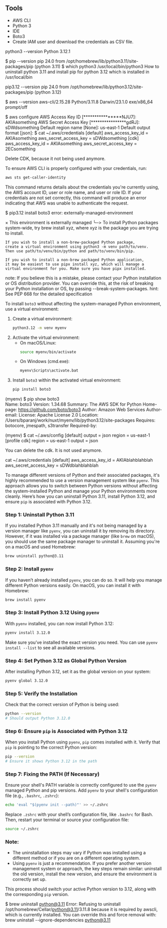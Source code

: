 ## Tools

- AWS CLI
- Python 3
- IDE
- Boto3
- Create IAM user and download the credentials as CSV file.


python3 --version
Python 3.12.1

$ pip --version
pip 24.0 from /opt/homebrew/lib/python3.11/site-packages/pip (python 3.11)
$ which python3
/usr/local/bin/python3
How to uninstall python 3.11 and install pip for python 3.12 which is installed in /usr/local/bin

 pip3.12 --version
pip 24.0 from /opt/homebrew/lib/python3.12/site-packages/pip (python 3.12)

$ aws --version
aws-cli/2.15.28 Python/3.11.8 Darwin/23.1.0 exe/x86_64 prompt/off

$ aws configure
AWS Access Key ID [****************NJU7]: AKIAsomething
AWS Secret Access Key [****************gdRJ]: sDWdsomething
Default region name [None]: us-east-1
Default output format [json]: 
$ cat ~/.aws/credentials 
[default]
aws_access_key_id = AKIAsomething
aws_secret_access_key = sDWdsomething
[cdk]
aws_access_key_id = AKIAsomething
aws_secret_access_key = 2ECsomething

Delete CDK, because it not being used anymore.

To ensure AWS CLI is properly configured with your credentials, run:

```sh
aws sts get-caller-identity
```

This command returns details about the credentials you're currently using,  the AWS account ID, user or role name, and user or role ID. If your credentials are not set correctly, this command will produce an error indicating that AWS was unable to authenticate the request.

$ pip3.12 install boto3
error: externally-managed-environment

× This environment is externally managed
╰─> To install Python packages system-wide, try brew install
    xyz, where xyz is the package you are trying to
    install.
    
    If you wish to install a non-brew-packaged Python package,
    create a virtual environment using python3 -m venv path/to/venv.
    Then use path/to/venv/bin/python and path/to/venv/bin/pip.
    
    If you wish to install a non-brew packaged Python application,
    it may be easiest to use pipx install xyz, which will manage a
    virtual environment for you. Make sure you have pipx installed.

note: If you believe this is a mistake, please contact your Python installation or OS distribution provider. You can override this, at the risk of breaking your Python installation or OS, by passing --break-system-packages.
hint: See PEP 668 for the detailed specification

To install `boto3` without affecting the system-managed Python environment, use a virtual environment:

1. Create a virtual environment:
   ```sh
   python3.12 -m venv myenv
   ```
2. Activate the virtual environment:
   - On macOS/Linux:
     ```sh
     source myenv/bin/activate
     ```
   - On Windows (cmd.exe):
     ```cmd
     myenv\Scripts\activate.bat
     ```
3. Install `boto3` within the activated virtual environment:
   ```sh
   pip install boto3
   ```

(myenv) $ pip show boto3   
Name: boto3
Version: 1.34.68
Summary: The AWS SDK for Python
Home-page: https://github.com/boto/boto3
Author: Amazon Web Services
Author-email: 
License: Apache License 2.0
Location: /Users/bparanj/work/nuxt/myenv/lib/python3.12/site-packages
Requires: botocore, jmespath, s3transfer
Required-by: 


(myenv) $ cat ~/.aws/config
[default]
output = json
region = us-east-1
[profile cdk]
region = us-east-1
output = json

You can delete the cdk. It is not used anymore.

 cat ~/.aws/credentials 
[default]
aws_access_key_id = AKIAblahblahblah
aws_secret_access_key = sDWdblahblahblah


To manage different versions of Python and their associated packages, it's highly recommended to use a version management system like `pyenv`. This approach allows you to switch between Python versions without affecting the system-installed Python and manage your Python environments more cleanly. Here’s how you can uninstall Python 3.11, install Python 3.12, and ensure `pip` is associated with Python 3.12.

### Step 1: Uninstall Python 3.11

If you installed Python 3.11 manually and it's not being managed by a version manager like `pyenv`, you can uninstall it by removing its directory. However, if it was installed via a package manager (like `brew` on macOS), you should use the same package manager to uninstall it. Assuming you're on a macOS and used Homebrew:

```sh
brew uninstall python@3.11
```

### Step 2: Install `pyenv`

If you haven’t already installed `pyenv`, you can do so. It will help you manage different Python versions easily. On macOS, you can install it with Homebrew:

```sh
brew install pyenv
```

### Step 3: Install Python 3.12 Using `pyenv`

With `pyenv` installed, you can now install Python 3.12:

```sh
pyenv install 3.12.0
```

Make sure you’ve installed the exact version you need. You can use `pyenv install --list` to see all available versions.

### Step 4: Set Python 3.12 as Global Python Version

After installing Python 3.12, set it as the global version on your system:

```sh
pyenv global 3.12.0
```

### Step 5: Verify the Installation

Check that the correct version of Python is being used:

```sh
python --version
# Should output Python 3.12.0
```

### Step 6: Ensure `pip` is Associated with Python 3.12

When you install Python using `pyenv`, `pip` comes installed with it. Verify that `pip` is pointing to the correct Python version:

```sh
pip --version
# Ensure it shows Python 3.12 in the path
```

### Step 7: Fixing the PATH (If Necessary)

Ensure your shell's PATH variable is correctly configured to use the `pyenv` managed Python and pip versions. Add `pyenv` to your shell's configuration file (e.g., `.bashrc`, `.zshrc`):

```sh
echo 'eval "$(pyenv init --path)"' >> ~/.zshrc
```

Replace `.zshrc` with your shell’s configuration file, like `.bashrc` for Bash. Then, restart your terminal or source your configuration file:

```sh
source ~/.zshrc
```

### Note:

- The uninstallation steps may vary if Python was installed using a different method or if you are on a different operating system.
- Using `pyenv` is just a recommendation. If you prefer another version management system or approach, the key steps remain similar: uninstall the old version, install the new version, and ensure the environment is correctly set up.

This process should switch your active Python version to 3.12, along with the corresponding `pip` version.

$ brew uninstall python@3.11
Error: Refusing to uninstall /opt/homebrew/Cellar/python@3.11/3.11.8
because it is required by awscli, which is currently installed.
You can override this and force removal with:
  brew uninstall --ignore-dependencies python@3.11

